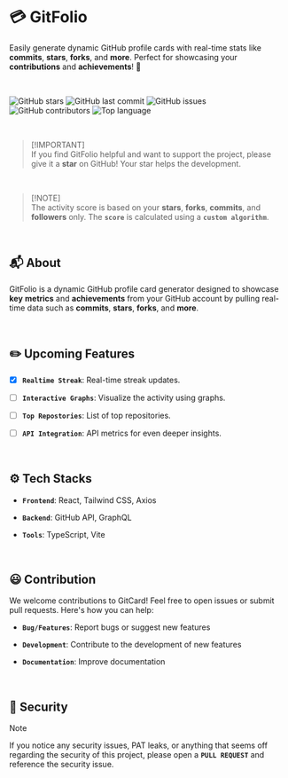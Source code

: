 
# 💳 GitFolio  
Easily generate dynamic GitHub profile cards with real-time stats like **commits**, **stars**, **forks**, and **more**. Perfect for showcasing your **contributions** and **achievements**! 🚀

<br>

![GitHub stars](https://img.shields.io/github/stars/divyanshudhruv/gitfolio?style=for-the-badge)
![GitHub last commit](https://img.shields.io/github/last-commit/divyanshudhruv/gitfolio.svg?style=for-the-badge)
![GitHub issues](https://img.shields.io/github/issues/divyanshudhruv/gitfolio.svg?style=for-the-badge)
![GitHub contributors](https://img.shields.io/github/contributors/divyanshudhruv/gitfolio.svg?style=for-the-badge)
![Top language](https://img.shields.io/github/languages/top/divyanshudhruv/gitfolio.svg?style=for-the-badge)

<br>

> [!IMPORTANT]\
> If you find GitFolio helpful and want to support the project, please give it a **star** on GitHub! Your star helps the development.

<br>

> [!NOTE]\
> The activity score is based on your **stars**, **forks**, **commits**, and **followers** only. The **`score`** is calculated using a **`custom algorithm`**.

<br>

## 📬  About

GitFolio is a dynamic GitHub profile card generator designed to showcase **key** **metrics** and **achievements** from your GitHub account by pulling real-time data such as **commits**, **stars**, **forks**, and **more**.

<br>

## ✏️ Upcoming Features

- [x]  **`Realtime Streak`**: Real-time streak updates.
  
- [ ] **`Interactive Graphs`**: Visualize the activity using graphs.

- [ ] **`Top Repostories`**: List of top repositories.

- [ ] **`API Integration`**: API metrics for even deeper insights.

<br>

## ⚙️ Tech Stacks

- **`Frontend`**: React, Tailwind CSS, Axios

- **`Backend`**: GitHub API, GraphQL

- **`Tools`**: TypeScript, Vite

<br>

## 😃 Contribution
We welcome contributions to GitCard! Feel free to open issues or submit pull requests. Here's how you can help:

- **`Bug/Features`**: Report bugs or suggest new features

- **`Development`**: Contribute to the development of new features

- **`Documentation`**: Improve documentation

<br>


## 🔐 Security

> [!NOTE]
> If you notice any security issues, PAT leaks, or anything that seems off regarding the security of this project, please open a **`PULL REQUEST`** and reference the security issue. 
